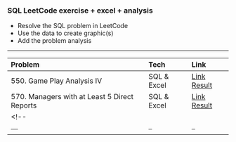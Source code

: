 ### SQL LeetCode exercise + excel + analysis
- Resolve the SQL problem in LeetCode
- Use the data to create graphic(s)
- Add the problem analysis 

<hr>

| Problem | Tech | Link   |
| :-------- |:------- | :------------------------- |
| 550. Game Play Analysis IV | SQL & Excel | [Link Result](https://github.com/pittyh6/1_sql_excel_leetcode/tree/main/550.%20Game%20Play%20Analysis%20IV)|
|570. Managers with at Least 5 Direct Reports| SQL & Excel | [Link Result](https://github.com/pittyh6/1_sql_excel_leetcode/tree/main/570.%20Managers%20with%20at%20Least%205%20Direct%20Reports)|
<!-- |  | | **GitHub**. [link]() 
|⎯⎯|⎯|⎯| |-->
